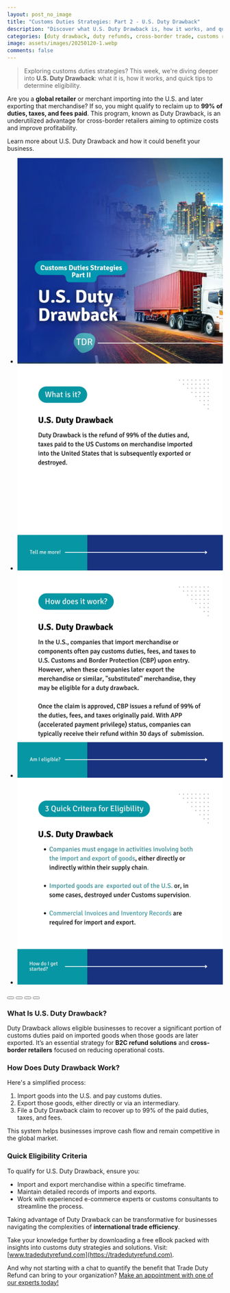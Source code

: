 ```yaml
---
layout: post_no_image
title: "Customs Duties Strategies: Part 2 - U.S. Duty Drawback"
description: "Discover what U.S. Duty Drawback is, how it works, and quick eligibility criteria for global retailers importing and exporting merchandise."
categories: [duty drawback, duty refunds, cross-border trade, customs regulations, global retailers]
image: assets/images/20250120-1.webp
comments: false
---
```


> Exploring customs duties strategies? This week, we're diving deeper into **U.S. Duty Drawback**: what it is, how it works, and quick tips to determine eligibility.

Are you a **global retailer** or merchant importing into the U.S. and later exporting that merchandise? If so, you might qualify to reclaim up to **99% of duties, taxes, and fees paid**. This program, known as Duty Drawback, is an underutilized advantage for cross-border retailers aiming to optimize costs and improve profitability.

Learn more about U.S. Duty Drawback and how it could benefit your business.

<div class="glide">
  <div class="glide__track" data-glide-el="track">
    <ul class="glide__slides">
      <li class="glide__slide"><img src="/assets/images/20250120-2.webp"></li>
      <li class="glide__slide"><img src="/assets/images/20250120-3.webp"></li>
      <li class="glide__slide"><img src="/assets/images/20250120-4.webp"></li>
      <li class="glide__slide"><img src="/assets/images/20250120-5.webp"></li>
    </ul>
  </div>
  <div class="glide__bullets" data-glide-el="controls[nav]">
    <button class="glide__bullet" data-glide-dir="=0"></button>
    <button class="glide__bullet" data-glide-dir="=1"></button>
    <button class="glide__bullet" data-glide-dir="=2"></button>
    <button class="glide__bullet" data-glide-dir="=3"></button>
  </div>
</div>



### What Is U.S. Duty Drawback?  
Duty Drawback allows eligible businesses to recover a significant portion of customs duties paid on imported goods when those goods are later exported. It’s an essential strategy for **B2C refund solutions** and **cross-border retailers** focused on reducing operational costs.

### How Does Duty Drawback Work?  
Here's a simplified process:  
1. Import goods into the U.S. and pay customs duties.  
2. Export those goods, either directly or via an intermediary.  
3. File a Duty Drawback claim to recover up to 99% of the paid duties, taxes, and fees.

This system helps businesses improve cash flow and remain competitive in the global market.

### Quick Eligibility Criteria  
To qualify for U.S. Duty Drawback, ensure you:  
- Import and export merchandise within a specific timeframe.  
- Maintain detailed records of imports and exports.  
- Work with experienced e-commerce experts or customs consultants to streamline the process.

Taking advantage of Duty Drawback can be transformative for businesses navigating the complexities of **international trade efficiency**.

Take your knowledge further by downloading a free eBook packed with insights into customs duty strategies and solutions. Visit: [www.tradedutyrefund.com](https://tradedutyrefund.com).  

And why not starting with a chat to quantify the benefit that Trade Duty Refund can bring to your organization? [Make an appointment with one of our experts today!](https://tradedutyrefund.com/make-an-appointment.html)


<script src="https://cdnjs.cloudflare.com/ajax/libs/Glide.js/3.2.0/glide.min.js" integrity="sha512-IkLiryZhI6G4pnA3bBZzYCT9Ewk87U4DGEOz+TnRD3MrKqaUitt+ssHgn2X/sxoM7FxCP/ROUp6wcxjH/GcI5Q==" crossorigin="anonymous" referrerpolicy="no-referrer"></script>
<link rel="stylesheet" href="https://cdnjs.cloudflare.com/ajax/libs/Glide.js/3.2.0/css/glide.core.min.css" integrity="sha512-YQlbvfX5C6Ym6fTUSZ9GZpyB3F92hmQAZTO5YjciedwAaGRI9ccNs4iw2QTCJiSPheUQZomZKHQtuwbHkA9lgw==" crossorigin="anonymous" referrerpolicy="no-referrer" />
<link rel="stylesheet" href="https://cdnjs.cloudflare.com/ajax/libs/Glide.js/3.2.0/css/glide.theme.min.css" integrity="sha512-wCwx+DYp8LDIaTem/rpXubV/C1WiNRsEVqoztV0NZm8tiTvsUeSlA/Uz02VTGSiqfzAHD4RnqVoevMcRZgYEcQ==" crossorigin="anonymous" referrerpolicy="no-referrer" />

<script>new Glide('.glide').mount()</script>

